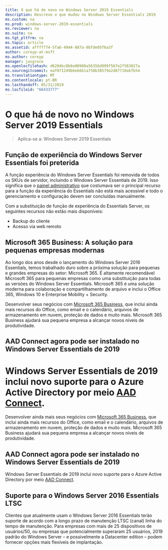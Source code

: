 ```yaml
---
title: O que há de novo no Windows Server 2019 Essentials
description: Descreve o que mudou no Windows Server Essentials 2019
ms.custom: na
ms.prod: windows-server-2019-essentials
ms.reviewer: na
ms.suite: na
ms.tgt_pltfrm: na
ms.topic: article
ms.assetid: affff774-5fa6-4944-887a-9bfde05f6a3f
author: coreyp-at-msft
ms.author: coreyp
manager: jasgroce
ms.openlocfilehash: d6204bc0b6e00980a56356d999f567e2f583027a
ms.sourcegitcommit: eaf071249b6eb6b1a758b38579a2d87710abfb54
ms.translationtype: MT
ms.contentlocale: pt-BR
ms.lasthandoff: 05/31/2019
ms.locfileid: "66433777"
---
```

# <a name="whats-new-in-windows-server-2019-essentials"></a>O que há de novo no Windows Server 2019 Essentials

> Aplica-se a: Windows Server 2019 Essentials

## <a name="windows-server-essentials-experience-role-has-been-deprecated"></a>Função de experiência do Windows Server Essentials foi preterida

A função experiência do Windows Server Essentials foi removida de todos os SKUs de servidor, incluindo o Windows Server Essentials de 2019. Isso significa que o [painel administrativo](../manage/overview-of-the-dashboard-in-windows-server-essentials.md) que costumava ser o principal recurso para a função da experiência do Essentials não está mais acessível e todo o gerenciamento e configuração devem ser concluídas manualmente. 

Com a substituição de função de experiência do Essentials Server, os seguintes recursos não estão mais disponíveis:

-   Backup do cliente 
-   Acesso via web remoto 

## <a name="microsoft-365-business-the-modern-small-business-solution"></a>Microsoft 365 Business: A solução para pequenas empresas modernas 

Ao longo dos anos desde o lançamento do Windows Server 2016 Essentials, temos trabalhado duro sobre a próxima solução para pequenas e grandes empresas do setor: Microsoft 365. É altamente recomendável Microsoft 365 para pequenas empresas como uma substituição para todas as versões do Windows Server Essentials. Microsoft 365 é uma solução moderna para colaboração e compartilhamento de arquivo e inclui o Office 365, Windows 10 e Enterprise Mobility + Security. 

Desenvolver seus negócios com [Microsoft 365 Business](https://www.microsoft.com/microsoft-365/business), que inclui ainda mais recursos do Office, como email e o calendário, arquivos de armazenamento em nuvem, proteção de dados e muito mais. Microsoft 365 Business ajudará sua pequena empresa a alcançar novos níveis de produtividade.

## <a name="aad-connect-can-now-be-installed-on-windows-server-2019-essentials"></a>AAD Connect agora pode ser instalado no Windows Server Essentials de 2019

<a name="windows-server-2019-essentials-includes-new-support-for-azure-active-directory-via-aad-connecthttpsdocsmicrosoftcomazureactive-directoryconnectactive-directory-aadconnect-prerequisites"></a>Windows Server Essentials de 2019 inclui novo suporte para o Azure Active Directory por meio [AAD Connect](https://docs.microsoft.com/azure/active-directory/connect/active-directory-aadconnect-prerequisites). 
=======
Desenvolver ainda mais seus negócios com [Microsoft 365 Business](https://www.microsoft.com/en-us/microsoft-365/business), que inclui ainda mais recursos do Office, como email e o calendário, arquivos de armazenamento em nuvem, proteção de dados e muito mais. Microsoft 365 Business ajudará sua pequena empresa a alcançar novos níveis de produtividade.

## <a name="aad-connect-can-now-be-installed-on-windows-server-2019-essentials"></a>AAD Connect agora pode ser instalado no Windows Server Essentials de 2019

Windows Server Essentials de 2019 inclui novo suporte para o Azure Active Directory por meio [AAD Connect](https://docs.microsoft.com/azure/active-directory/connect/active-directory-aadconnect-prerequisites). 

## <a name="ltsc-support-for-windows-server-2016-essentials"></a>Suporte para o Windows Server 2016 Essentials LTSC

Clientes que atualmente usam o Windows Server 2016 Essentials terão suporte de acordo com a longo prazo de manutenção LTSC (canal) linha do tempo de manutenção.
Para empresas com mais de 25 dispositivos de usuários/50, ou empresas que potencialmente superaram 25 usuários, 2019 padrão do Windows Server – e possivelmente a Datacenter edition – podem fornecer opções mais flexíveis de implantação.
